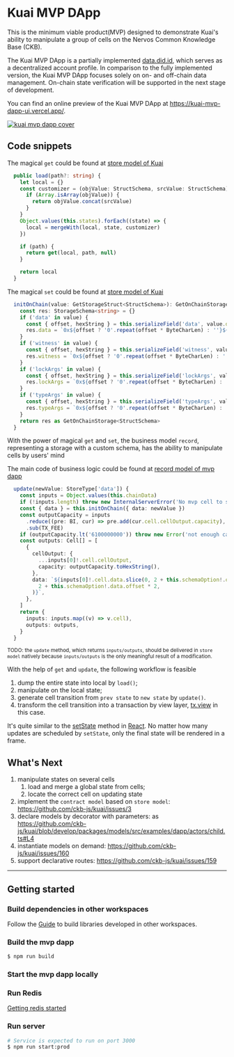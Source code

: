 # Kuai MVP DApp

This is the minimum viable product(MVP) designed to demonstrate Kuai's ability to manipulate a group of cells on the Nervos Common Knowledge Base (CKB).

The Kuai MVP DApp is a partially implemented [data.did.id](https://data.did.id/), which serves as a decentralized account profile. In comparison to the fully implemented version, the Kuai MVP DApp focuses solely on on- and off-chain data management. On-chain state verification will be supported in the next stage of development.

You can find an online preview of the Kuai MVP DApp at https://kuai-mvp-dapp-ui.vercel.app/.

[![kuai mvp dapp cover](https://i.imgur.com/romOKAF.png)](https://drive.google.com/file/d/15qYCk1-UMZEUSn2_-gpTv4sSO4-ZJWAa/view?usp=sharing)

## Code snippets

The magical `get` could be found at [store model of Kuai](https://github.com/ckb-js/kuai/blob/develop/packages/models/src/store/store.ts#L91-L107)

```typescript
  public load(path?: string) {
    let local = {}
    const customizer = (objValue: StructSchema, srcValue: StructSchema) => {
      if (Array.isArray(objValue)) {
        return objValue.concat(srcValue)
      }
    }
    Object.values(this.states).forEach((state) => {
      local = mergeWith(local, state, customizer)
    })

    if (path) {
      return get(local, path, null)
    }

    return local
  }
```

The magical `set` could be found at [store model of Kuai](https://github.com/ckb-js/kuai/blob/develop/packages/models/src/store/store.ts#L281-L300)

```typescript
  initOnChain(value: GetStorageStruct<StructSchema>): GetOnChainStorage<StructSchema> {
    const res: StorageSchema<string> = {}
    if ('data' in value) {
      const { offset, hexString } = this.serializeField('data', value.data)
      res.data = `0x${offset ? '0'.repeat(offset * ByteCharLen) : ''}${hexString.slice(2)}`
    }
    if ('witness' in value) {
      const { offset, hexString } = this.serializeField('witness', value.witness)
      res.witness = `0x${offset ? '0'.repeat(offset * ByteCharLen) : ''}${hexString.slice(2)}`
    }
    if ('lockArgs' in value) {
      const { offset, hexString } = this.serializeField('lockArgs', value.lockArgs)
      res.lockArgs = `0x${offset ? '0'.repeat(offset * ByteCharLen) : ''}${hexString.slice(2)}`
    }
    if ('typeArgs' in value) {
      const { offset, hexString } = this.serializeField('typeArgs', value.typeArgs)
      res.typeArgs = `0x${offset ? '0'.repeat(offset * ByteCharLen) : ''}${hexString.slice(2)}`
    }
    return res as GetOnChainStorage<StructSchema>
  }
```

With the power of magical `get` and `set`, the business model `record`, representing a storage with a custom schema, has the ability to manipulate cells by users' mind

The main code of business logic could be found at [record model of mvp dapp](https://github.com/ckb-js/kuai/blob/develop/packages/samples/mvp-dapp/src/actors/record.model.ts#L39-L62)

```typescript
  update(newValue: StoreType['data']) {
    const inputs = Object.values(this.chainData)
    if (!inputs.length) throw new InternalServerError('No mvp cell to set value')
    const { data } = this.initOnChain({ data: newValue })
    const outputCapacity = inputs
      .reduce((pre: BI, cur) => pre.add(cur.cell.cellOutput.capacity), BI.from(0))
      .sub(TX_FEE)
    if (outputCapacity.lt('6100000000')) throw new Error('not enough capacity')
    const outputs: Cell[] = [
      {
        cellOutput: {
          ...inputs[0]!.cell.cellOutput,
          capacity: outputCapacity.toHexString(),
        },
        data: `${inputs[0]!.cell.data.slice(0, 2 + this.schemaOption!.data.offset * 2)}${data.slice(
          2 + this.schemaOption!.data.offset * 2,
        )}`,
      },
    ]
    return {
      inputs: inputs.map((v) => v.cell),
      outputs: outputs,
    }
  }
```

<sub>TODO: the `update` method, which returns `inputs/outputs`, should be delivered in `store model` natively because `inputs/outputs` is the only meaningful result of a modification.</sub>

With the help of `get` and `update`, the following workflow is feasible

1. dump the entire state into local by `load()`;
2. manipulate on the local state;
3. generate cell transition from `prev state` to `new state` by `update()`.
4. transform the cell transition into a transaction by view layer, [tx.view](https://github.com/ckb-js/kuai/blob/develop/packages/samples/mvp-dapp/src/views/tx.view.ts) in this case.

It's quite similar to the [setState](https://reactjs.org/docs/faq-state.html#what-does-setstate-do) method in [React](https://reactjs.org/). No matter how many updates are scheduled by `setState`, only the final state will be rendered in a frame.

## What's Next

1. manipulate states on several cells
   1. load and merge a global state from cells;
   2. locate the correct cell on updating state
2. implement the `contract model` based on `store model`: https://github.com/ckb-js/kuai/issues/3
3. declare models by decorator with parameters: as https://github.com/ckb-js/kuai/blob/develop/packages/models/src/examples/dapp/actors/child.ts#L4
4. instantiate models on demand: https://github.com/ckb-js/kuai/issues/160
5. support declarative routes: https://github.com/ckb-js/kuai/issues/159

---

## Getting started

### Build dependencies in other workspaces

Follow the [Guide](../../../README.md) to build libraries developed in other workspaces.

### Build the mvp dapp

```sh
$ npm run build
```

### Start the mvp dapp locally

### Run Redis

[Getting redis started](https://redis.io/docs/getting-started/)

### Run server

```sh
# Service is expected to run on port 3000
$ npm run start:prod
```

